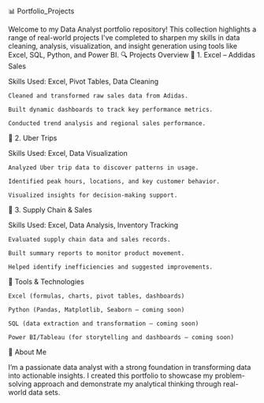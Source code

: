 📊 Portfolio_Projects

Welcome to my Data Analyst portfolio repository!
This collection highlights a range of real-world projects I've completed to sharpen my skills in data cleaning, analysis, visualization, and insight generation using tools like Excel, SQL, Python, and Power BI.
🔍 Projects Overview
📁 1. Excel – Addidas Sales

Skills Used: Excel, Pivot Tables, Data Cleaning

    Cleaned and transformed raw sales data from Adidas.

    Built dynamic dashboards to track key performance metrics.

    Conducted trend analysis and regional sales performance.

📁 2. Uber Trips

Skills Used: Excel, Data Visualization

    Analyzed Uber trip data to discover patterns in usage.

    Identified peak hours, locations, and key customer behavior.

    Visualized insights for decision-making support.

📁 3. Supply Chain & Sales

Skills Used: Excel, Data Analysis, Inventory Tracking

    Evaluated supply chain data and sales records.

    Built summary reports to monitor product movement.

    Helped identify inefficiencies and suggested improvements.

🧰 Tools & Technologies

    Excel (formulas, charts, pivot tables, dashboards)

    Python (Pandas, Matplotlib, Seaborn – coming soon)

    SQL (data extraction and transformation – coming soon)

    Power BI/Tableau (for storytelling and dashboards – coming soon)

💼 About Me

I’m a passionate data analyst with a strong foundation in transforming data into actionable insights. I created this portfolio to showcase my problem-solving approach and demonstrate my analytical thinking through real-world data sets.
